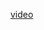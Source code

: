 <a href="https://drive.google.com/drive/folders/1o95V1rWmGcT7gNpTVpeDkG5JiTKQX8ih?authuser=0">video</a>
